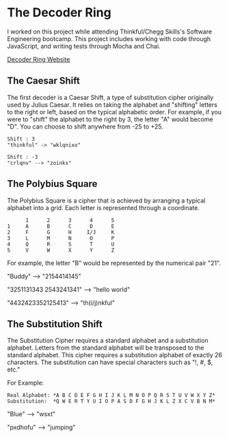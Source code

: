 # The Decoder Ring
I worked on this project while attending Thinkful/Chegg Skills's Software Engineering bootcamp. 
This project includes working with code through JavaScript, and writing tests through Mocha and Chai.

[Decoder Ring Website](https://noladodd.github.io/Decoder-Ring/)

## The Caesar Shift
The first decoder is a Caesar Shift, a type of substitution cipher originally used by Julius Caesar. 
It relies on taking the alphabet and "shifting" letters to the right or left, based on the typical alphabetic order.
For example, if you were to "shift" the alphabet to the right by 3, the letter "A" would become "D". 
You can choose to shift anywhere from -25 to +25.
```
Shift : 3
"thinkful" -> "wklqnixo"
```
```
Shift : -3
"crlqnv" --> "zoinks"
```

## The Polybius Square
The Polybius Square is a cipher that is achieved by arranging a typical alphabet into a grid. 
Each letter is represented through a coordinate. 
```
      1      2      3      4      5 
1     A      B      C      D      E
2     F      G      H     I/J     K
3     L      M      N      O      P
4     Q      R      S      T      U
5     V      W      X      Y      Z    
```
For example, the letter "B" would be represented by the numerical pair "21".

"Buddy"  --> "2154414145"

"3251131343 2543241341" --> "hello world"

"4432423352125413" --> "th(i/j)nkful"


## The Substitution Shift

The Substitution Cipher requires a standard alphabet and a substitution alphabet. 
Letters from the standard alphabet will be transposed to the standard alphabet. 
This cipher requires a substitution alphabet of exactly 26 characters.
The substitution can have special characters such as "!, #, $, etc."

For Example: 
```
Real Alphabet: *A B C D E F G H I J K L M N O P Q R S T U V W X Y Z*
Substitution:  *Q W E R T Y U I O P A S D F G H J K L Z X C V B N M*
```

"Blue" --> "wsxt"

"pxdhofu" --> "jumping"

